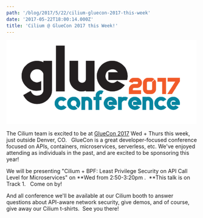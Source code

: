 ```yaml
---
path: '/blog/2017/5/22/cilium-gluecon-2017-this-week'
date: '2017-05-22T18:00:14.000Z'
title: 'Cilium @ GlueCon 2017 this Week!'
---
```


![](img.png)

The Cilium team is excited to be at [GlueCon 2017](http://gluecon.com/) Wed + Thurs this week, just outside Denver, CO.   GlueCon is a great developer-focused conference focused on APIs, containers, microservices, serverless, etc. We've enjoyed attending as individuals in the past, and are excited to be sponsoring this year!

We will be presenting "Cilium + BPF: Least Privilege Security on API Call Level for Microservices" on **Wed from 2:50-3:20pm .  **This talk is on Track 1\.   Come on by!

And all conference we'll be available at our Cilium booth to answer questions about API-aware network security, give demos, and of course, give away our Cilium t-shirts.  See you there!
